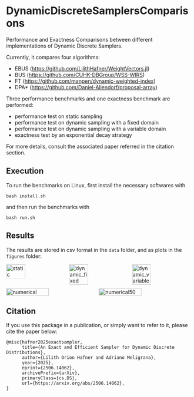 
# DynamicDiscreteSamplersComparisons

Performance and Exactness Comparisons between different implementations of Dynamic Discrete Samplers.

Currently, it compares four algorithms:

- EBUS (https://github.com/LilithHafner/WeightVectors.jl)
- BUS (https://github.com/CUHK-DBGroup/WSS-WIRS)
- FT (https://github.com/manpen/dynamic-weighted-index)
- DPA* (https://github.com/Daniel-Allendorf/proposal-array)

Three performance benchmarks and one exactness benchmark are performed:

- performance test on static sampling
- performance test on dynamic sampling with a fixed domain
- performance test on dynamic sampling with a variable domain
- exactness test by an exponential decay strategy

For more details, consult the associated paper referred in the citation
section. 

## Execution

To run the benchmarks on Linux, first install the necessary softwares with

```
bash install.sh
```

and then run the benchmarks with

```
bash run.sh
```

## Results

The results are stored in csv format in the `data` folder, and as plots in the 
`figures` folder:

<div style="display: flex; gap: 10px; flex-wrap: wrap;">
  <img src="https://github.com/user-attachments/assets/d394ae94-c9f6-4255-aaaf-8b170afa66bf" alt="static" style="width: 32%;" />
  <img src="https://github.com/user-attachments/assets/adf3c0f5-0a20-49a2-b724-89010bb1eb8b" alt="dynamic_fixed" style="width: 32%;" />
  <img src="https://github.com/user-attachments/assets/258e469c-c606-46a9-9262-8584839be22e" alt="dynamic_variable" style="width: 32%;" />
</div>

<div style="display: flex; gap: 10px; flex-wrap: wrap; margin-top: 10px;">
  <img src="https://github.com/user-attachments/assets/c4461840-a778-4093-9257-51ffded1400b" alt="numerical" style="width: 48%;" />
  <img src="https://github.com/user-attachments/assets/7e8a97ec-820e-40ae-b94b-7610e68050e1" alt="numerical50" style="width: 48%;" />
</div>

## Citation

If you use this package in a publication, or simply want to refer to it, please cite the paper below:

```
@misc{hafner2025exactsampler,
      title={An Exact and Efficient Sampler for Dynamic Discrete Distributions}, 
      author={Lilith Orion Hafner and Adriano Meligrana},
      year={2025},
      eprint={2506.14062},
      archivePrefix={arXiv},
      primaryClass={cs.DS},
      url={https://arxiv.org/abs/2506.14062}, 
}
```
